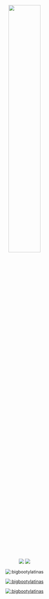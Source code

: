 <p align=center>
  <a href="https://discord.com/users/277674827215536129"><img src="https://lanyard-profile-readme.vercel.app/api/277674827215536129" width=45%></a>
</p>

<p align="center">
  <a href="https://github.com/bigbootylatinas"><img src="https://img.shields.io/github/followers/bigbootylatinas?style=for-the-badge"></img></a>
  <a href="https://github.com/bigbootylatinas"><img src="https://img.shields.io/github/stars/bigbootylatinas?style=for-the-badge"></img></a>
</p>

<p align="center"><img src="https://count.getloli.com/get/@:bigbootylatinas?theme=rule34" alt=":bigbootylatinas" /></p>
<p align="center"><a href="https://www.roblox.com/users/81777/profile"><img src="https://test-1.joshn4.repl.co/headimage/81777" alt=":bigbootylatinas" /></p>
<p align="center"><a href="https://www.roblox.com/users/81777/profile"><img src="https://presence.im/api/github/user/bigbootylatinas?bg=282e33&text=fff&stats_text=c9c9c9" alt=":bigbootylatinas" /></p>
